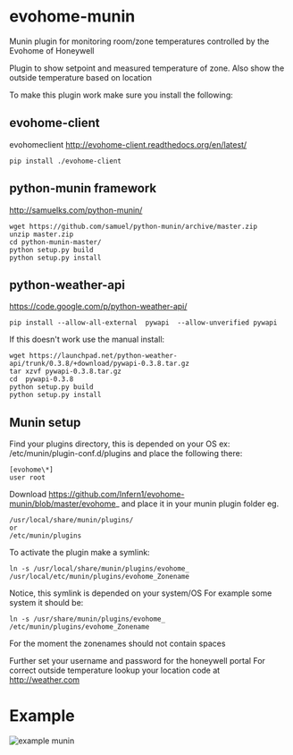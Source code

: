 # evohome-munin
Munin plugin for monitoring room/zone temperatures controlled by the Evohome of Honeywell


Plugin to show setpoint and measured temperature of zone.
Also show the outside temperature based on location

To make this plugin work make sure you install the following:

## evohome-client
evohomeclient http://evohome-client.readthedocs.org/en/latest/
```
pip install ./evohome-client
```


## python-munin framework
http://samuelks.com/python-munin/
```
wget https://github.com/samuel/python-munin/archive/master.zip
unzip master.zip
cd python-munin-master/
python setup.py build
python setup.py install
```


## python-weather-api 

https://code.google.com/p/python-weather-api/
```
pip install --allow-all-external  pywapi  --allow-unverified pywapi
```
If this doesn't work use the manual install:
```
wget https://launchpad.net/python-weather-api/trunk/0.3.8/+download/pywapi-0.3.8.tar.gz
tar xzvf pywapi-0.3.8.tar.gz
cd  pywapi-0.3.8
python setup.py build
python setup.py install
```

## Munin setup 

Find your plugins directory, this is depended on your OS
ex: /etc/munin/plugin-conf.d/plugins
and place the following there:
```
[evohome\*]
user root
```

Download https://github.com/Infern1/evohome-munin/blob/master/evohome_
and place it in your munin plugin folder eg.
```
/usr/local/share/munin/plugins/
or
/etc/munin/plugins
```

To activate the plugin make a symlink:
```
ln -s /usr/local/share/munin/plugins/evohome_ /usr/local/etc/munin/plugins/evohome_Zonename
```
Notice, this symlink is depended on your system/OS
For example some system it should be:
```
ln -s /usr/share/munin/plugins/evohome_ /etc/munin/plugins/evohome_Zonename
```

For the moment the zonenames should not contain spaces

Further set your username and password for the honeywell portal
For correct outside temperature lookup your location code at http://weather.com

# Example #
![example munin](https://raw.githubusercontent.com/Infern1/evohome-munin/master/example_evohome_temperature.png)
